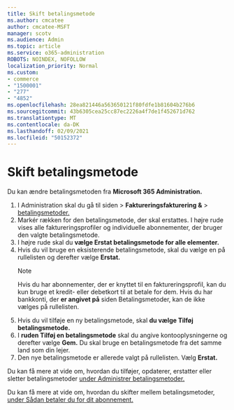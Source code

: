 ```yaml
---
title: Skift betalingsmetode
ms.author: cmcatee
author: cmcatee-MSFT
manager: scotv
ms.audience: Admin
ms.topic: article
ms.service: o365-administration
ROBOTS: NOINDEX, NOFOLLOW
localization_priority: Normal
ms.custom:
- commerce
- "1500001"
- "277"
- "4852"
ms.openlocfilehash: 28ea821446a563650121f80fdfe1b81604b276b6
ms.sourcegitcommit: 43b6305cea25cc87ec2226a4f7de1f452671d762
ms.translationtype: MT
ms.contentlocale: da-DK
ms.lasthandoff: 02/09/2021
ms.locfileid: "50152372"
---
```

# <a name="change-payment-method"></a>Skift betalingsmetode

Du kan ændre betalingsmetoden fra **Microsoft 365 Administration.**
  
1. I Administration skal du gå til siden  >  **Faktureringsfakturering &**  >  [betalingsmetoder.](https://go.microsoft.com/fwlink/p/?linkid=2018806)
2. Markér rækken for den betalingsmetode, der skal erstattes. I højre rude vises alle faktureringsprofiler og individuelle abonnementer, der bruger den valgte betalingsmetode.
3. I højre rude skal du **vælge Erstat betalingsmetode for alle elementer.**
4. Hvis du vil bruge en eksisterende betalingsmetode, skal du vælge en på rullelisten og derefter vælge **Erstat.**
    > [!NOTE]
    > Hvis du har abonnementer, der er knyttet til en faktureringsprofil, kan du kun bruge et kredit- eller debetkort til at betale for dem. Hvis du har bankkonti, der **er angivet på** siden Betalingsmetoder, kan de ikke vælges på rullelisten.
5. Hvis du vil tilføje en ny betalingsmetode, skal **du vælge Tilføj betalingsmetode.**
6. I **ruden Tilføj en betalingsmetode** skal du angive kontooplysningerne og derefter vælge **Gem.** Du skal bruge en betalingsmetode fra det samme land som din lejer.
7. Den nye betalingsmetode er allerede valgt på rullelisten. Vælg **Erstat.**

Du kan få mere at vide om, hvordan du tilføjer, opdaterer, erstatter eller sletter betalingsmetoder [under Administrer betalingsmetoder.](https://docs.microsoft.com/microsoft-365/commerce/billing-and-payments/manage-payment-methods)

Du kan få mere at vide om, hvordan du skifter mellem betalingsmetoder, [under Sådan betaler du for dit abonnement.](https://docs.microsoft.com/microsoft-365/commerce/billing-and-payments/pay-for-your-subscription)